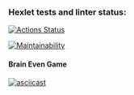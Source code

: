 ### Hexlet tests and linter status:
[![Actions Status](https://github.com/alinali87/python-project-lvl1/actions/workflows/hexlet-check.yml/badge.svg)](https://github.com/alinali87/python-project-lvl1/actions)

[![Maintainability](https://codeclimate.com/github/alinali87/python-project-lvl1/badges/gpa.svg)](https://codeclimate.com/github/alinali87/python-project-lvl1)


#### Brain Even Game
[![asciicast](https://asciinema.org/a/WxSiQogPF9mJMHhN9PVo9u3tT.svg)](https://asciinema.org/a/WxSiQogPF9mJMHhN9PVo9u3tT)
